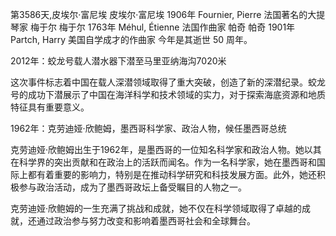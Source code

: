 
第3586天,皮埃尔·富尼埃
皮埃尔·富尼埃 1906年
Fournier, Pierre 法国著名的大提琴家
梅于尔
梅于尔 1763年
Méhul, Étienne 法国作曲家
帕奇
帕奇 1901年
Partch, Harry 美国自学成才的作曲家
今年是其逝世 50 周年。

2012年：蛟龙号载人潜水器下潜至马里亚纳海沟7020米

这次事件标志着中国在载人深潜领域取得了重大突破，创造了新的深潜纪录。蛟龙号的成功下潜展示了中国在海洋科学和技术领域的实力，对于探索海底资源和地质特征具有重要意义。


1962年：克劳迪娅·欣鲍姆，墨西哥科学家、政治人物，候任墨西哥总统

克劳迪娅·欣鲍姆出生于1962年，是墨西哥的一位知名科学家和政治人物。她以其在科学界的突出贡献和在政治上的活跃而闻名。作为一名科学家，她在墨西哥和国际上都有着重要的影响力，特别是在推动科学研究和科技发展方面。此外，她还积极参与政治活动，成为了墨西哥政坛上备受瞩目的人物之一。

克劳迪娅·欣鲍姆的一生充满了挑战和成就，她不仅在科学领域取得了卓越的成就，还通过政治参与努力改变和影响着墨西哥社会和全球舞台。